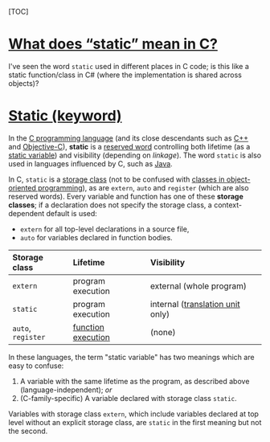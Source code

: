 [TOC]



# [What does “static” mean in C?](https://stackoverflow.com/questions/572547/what-does-static-mean-in-c)

I've seen the word `static` used in different places in C code; is this like a static function/class in C# (where the implementation is shared across objects)?









# [Static (keyword)](https://en.wikipedia.org/wiki/Static_%28keyword%29)

In the [C programming language](https://en.wikipedia.org/wiki/C_(programming_language)) (and its close descendants such as [C++](https://en.wikipedia.org/wiki/C%2B%2B) and [Objective-C](https://en.wikipedia.org/wiki/Objective-C)), **static** is a [reserved word](https://en.wikipedia.org/wiki/Reserved_word) controlling both lifetime (as a [static variable](https://en.wikipedia.org/wiki/Static_variable)) and visibility (depending on *linkage*). The word `static` is also used in languages influenced by C, such as [Java](https://en.wikipedia.org/wiki/Java_(programming_language)).

In C, `static` is a [storage class](https://en.wikipedia.org/wiki/Storage_class) (not to be confused with [classes in object-oriented programming](https://en.wikipedia.org/wiki/Object-oriented_programming#Class)), as are `extern`, `auto` and `register` (which are also reserved words). Every variable and function has one of these **storage classes**; if a declaration does not specify the storage class, a context-dependent default is used:

- `extern` for all top-level declarations in a source file,
- `auto` for variables declared in function bodies.

| Storage class      | Lifetime                                                     | Visibility                                                   |
| :----------------- | :----------------------------------------------------------- | :----------------------------------------------------------- |
| `extern`           | program execution                                            | external (whole program)                                     |
| `static`           | program execution                                            | internal ([translation unit](https://en.wikipedia.org/wiki/Translation_unit_(programming)) only) |
| `auto`, `register` | [function execution](https://en.wikipedia.org/wiki/Automatic_variable) | (none)                                                       |

In these languages, the term "static variable" has two meanings which are easy to confuse:

1. A variable with the same lifetime as the program, as described above (language-independent); *or*
2. (C-family-specific) A variable declared with storage class `static`.

Variables with storage class `extern`, which include variables declared at top level without an explicit storage class, are `static` in the first meaning but not the second.

